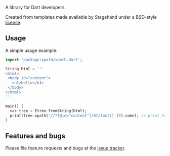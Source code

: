 A library for Dart developers.

Created from templates made available by Stagehand under a BSD-style
[license](https://github.com/dart-lang/stagehand/blob/master/LICENSE).

## Usage

A simple usage example:

```dart
import 'package:xpath/xpath.dart';

String html = '''
<html>
 <body id="content">
   <h1>hello</h1>
 </body>
</html>
'''

main() {
  var tree = Etree.fromString(html);
  print(tree.xpath('//*[@id="content"]/h1/text()'[0].name); // print hello
}
```

## Features and bugs

Please file feature requests and bugs at the [issue tracker][tracker].

[tracker]: https://github.com/riczhao/xpath/issues
